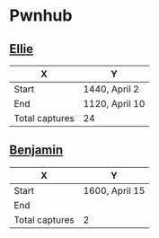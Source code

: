 # Pwnhub

## [Ellie](ellie.html)

| X | Y |
| --- | --- |
| Start | 1440, April 2 |
| End | 1120, April 10 |
| Total captures | 24 |

## [Benjamin](benjamin.html)

| X | Y |
| --- | --- |
| Start | 1600, April 15 |
| End | |
| Total captures | 2 |
